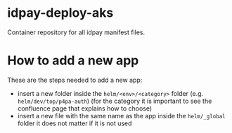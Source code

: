 # idpay-deploy-aks
Container repository for all idpay manifest files.

# How to add a new app

These are the steps needed to add a new app:

- insert a new folder inside the `helm/<env>/<category>` folder (e.g. `helm/dev/top/p4pa-auth`) (for the category it is important to see the confluence page that explains how to choose)
- insert a new file with the same name as the app inside the `helm/_global` folder it does not matter if it is not used
